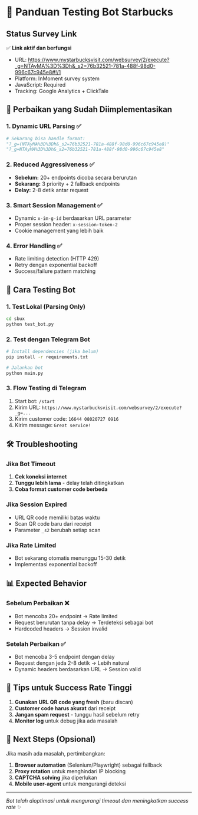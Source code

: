 # 🧪 Panduan Testing Bot Starbucks

## Status Survey Link
✅ **Link aktif dan berfungsi**
- URL: https://www.mystarbucksvisit.com/websurvey/2/execute?_g=NTAyMA%3D%3Dh&_s2=76b32521-781a-488f-98d0-996c67c945e8#!/1
- Platform: InMoment survey system
- JavaScript: Required
- Tracking: Google Analytics + ClickTale

## 🔧 Perbaikan yang Sudah Diimplementasikan

### 1. Dynamic URL Parsing ✅
```python
# Sekarang bisa handle format:
"?_g=(NTAyMA%3D%3Dh&_s2=76b32521-781a-488f-98d0-996c67c945e8)"
"?_g=NTAyMA%3D%3Dh&_s2=76b32521-781a-488f-98d0-996c67c945e8"
```

### 2. Reduced Aggressiveness ✅
- **Sebelum:** 20+ endpoints dicoba secara berurutan
- **Sekarang:** 3 priority + 2 fallback endpoints
- **Delay:** 2-8 detik antar request

### 3. Smart Session Management ✅
- Dynamic `x-im-g-id` berdasarkan URL parameter
- Proper session header: `x-session-token-2`
- Cookie management yang lebih baik

### 4. Error Handling ✅
- Rate limiting detection (HTTP 429)
- Retry dengan exponential backoff
- Success/failure pattern matching

## 🚀 Cara Testing Bot

### 1. Test Lokal (Parsing Only)
```bash
cd sbux
python test_bot.py
```

### 2. Test dengan Telegram Bot
```bash
# Install dependencies (jika belum)
pip install -r requirements.txt

# Jalankan bot
python main.py
```

### 3. Flow Testing di Telegram
1. Start bot: `/start`
2. Kirim URL: `https://www.mystarbucksvisit.com/websurvey/2/execute?_g=...`
3. Kirim customer code: `16644 08020727 0916`
4. Kirim message: `Great service!`

## 🛠️ Troubleshooting

### Jika Bot Timeout
1. **Cek koneksi internet**
2. **Tunggu lebih lama** - delay telah ditingkatkan
3. **Coba format customer code berbeda**

### Jika Session Expired
- URL QR code memiliki batas waktu
- Scan QR code baru dari receipt
- Parameter `_s2` berubah setiap scan

### Jika Rate Limited
- Bot sekarang otomatis menunggu 15-30 detik
- Implementasi exponential backoff

## 📊 Expected Behavior

### Sebelum Perbaikan ❌
- Bot mencoba 20+ endpoint → Rate limited
- Request berurutan tanpa delay → Terdeteksi sebagai bot
- Hardcoded headers → Session invalid

### Setelah Perbaikan ✅ 
- Bot mencoba 3-5 endpoint dengan delay
- Request dengan jeda 2-8 detik → Lebih natural
- Dynamic headers berdasarkan URL → Session valid

## 🎯 Tips untuk Success Rate Tinggi

1. **Gunakan URL QR code yang fresh** (baru discan)
2. **Customer code harus akurat** dari receipt
3. **Jangan spam request** - tunggu hasil sebelum retry
4. **Monitor log** untuk debug jika ada masalah

## 📝 Next Steps (Opsional)

Jika masih ada masalah, pertimbangkan:
1. **Browser automation** (Selenium/Playwright) sebagai fallback
2. **Proxy rotation** untuk menghindari IP blocking  
3. **CAPTCHA solving** jika diperlukan
4. **Mobile user-agent** untuk mengurangi deteksi

---
*Bot telah dioptimasi untuk mengurangi timeout dan meningkatkan success rate* ✨